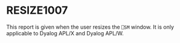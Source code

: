 




<h1 class="heading"><span class="name">RESIZE</span><span class="command">1007</span></h1>

This report is given when the user resizes the `⎕SM` window.  It is only applicable to Dyalog APL/X and Dyalog APL/W.



